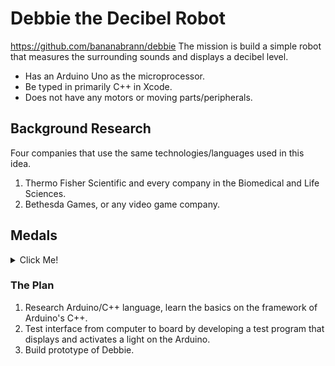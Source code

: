 # Debbie the Decibel Robot
https://github.com/bananabrann/debbie
The mission is build a simple robot that measures the surrounding sounds and displays a decibel level.
* Has an Arduino Uno as the microprocessor.
* Be typed in primarily C++ in Xcode.
* Does not have any motors or moving parts/peripherals.

## Background Research
Four companies that use the same technologies/languages used in this idea.
1. Thermo Fisher Scientific and every company in the Biomedical and Life Sciences.
1. Bethesda Games, or any video game company.

## Medals
<details><summary>Click Me!</summary>


### 🥉Bronze Medal, MVP
(Minimum Viable Product) For the minimum requirement, the robot will...

- [x] be named Decibel Debbie.
- [x] be completely self-sustaining --not hooked to a computer.
- [x] use an external microphone to detect sound, then ↓...
- [x] successfully display the decibels on a 7-segment LED display.

### 🥈Silver Medal
After reaching MVP, it would be nice if Debbie ...

- [ ] displayed a little graph, or colored lights that correspond with the receiving decibels.
- [ ] has an external shell protecting her inner bits.

### 🥇Gold Medal
For final state of Debbie, Debbie will...
- [ ] will have a protective external shell to guard her inner bits.
- [x] have an additional display that displays the text of sounds of a similar decibel level that is currently being picked up. E.g., displayed "vacuum cleaner" when the decibel level is between 75 to 85 dB.

Note: The Silver and Gold is not in any particular order; it's just the perceived difficulty.

</details>

### The Plan
1. Research Arduino/C++ language, learn the basics on the framework of Arduino's C++.
1. Test interface from computer to board by developing a test program that displays and activates a light on the Arduino.
1. Build prototype of Debbie.
